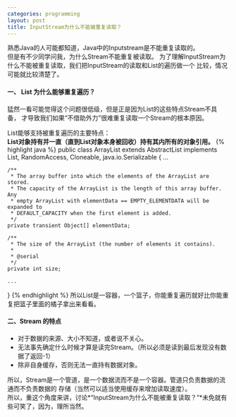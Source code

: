 ```yaml
---
categories: programming
layout: post
title: InputStream为什么不能被重复读取？
---
```


熟悉Java的人可能都知道，Java中的Inputstream是不能重复读取的。    
但是有不少同学问我，为什么Stream不能重复被读取。
为了理解InputStream为什么不能被重复读取，我们把InputStream的读取和List的遍历做一个
比较，情况可能就比较清楚了。 
<!-- more -->

#### 一、 List 为什么能够重复遍历？

猛然一看可能觉得这个问题很低级，但是正是因为List的这些特点Stream不具备，
才导致我们如果“不借助外力”很难重复读取一个Stream的根本原因。

List能够支持被重复遍历的主要特点：    
<b>List对象持有并一直（直到List对象本身被回收）持有其内所有的对象引用。</b>
{% highlight java %}
public class ArrayList<E> extends AbstractList<E>
        implements List<E>, RandomAccess, Cloneable, java.io.Serializable {
   ...

    /**
     * The array buffer into which the elements of the ArrayList are stored.
     * The capacity of the ArrayList is the length of this array buffer. Any
     * empty ArrayList with elementData == EMPTY_ELEMENTDATA will be expanded to
     * DEFAULT_CAPACITY when the first element is added.
     */
    private transient Object[] elementData;

    /**
     * The size of the ArrayList (the number of elements it contains).
     *
     * @serial
     */
    private int size;

    ...
}
{% endhighlight %}
所以List是一容器，一个篮子，你能重复遍历就好比你能重复把篮子里面的橘子拿出来看看。

#### 二、Stream 的特点
* 对于数据的来源、大小不知道，或者说不关心。
* 无法事先确定什么时候才算是读完Stream。（所以必须是读到最后发现没有数据了返回-1）
* 除非自身缓存，否则无法一直持有数据对象。

所以，Stream是一个管道，是一个数据流而不是一个容器。管道只负责数据的流通而不负责数据的
存储（当然可以适当使用缓存来增加读取速度）。    
所以，重这个角度来讲，讨论*“InputStream为什么不能被重复读取？”*未免就有些可笑了，因为，理所当然。



